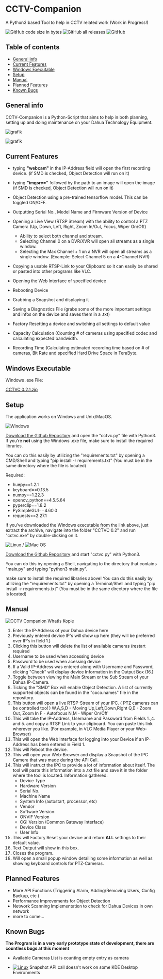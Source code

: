 

# CCTV-Companion
A Python3 based Tool to help in CCTV related work
(Work in Progress!)

![GitHub code size in bytes](https://img.shields.io/github/languages/code-size/ColditzColligula/CCTV-Companion?style=plastic)
![GitHub all releases](https://img.shields.io/github/downloads/ColditzColligula/CCTV-Companion/total)
![GitHub](https://img.shields.io/github/license/ColditzColligula/CCTV-Companion)

## Table of contents
* [General info](#general-info)
* [Current Features](#current-features)
* [Windows Executable](#windows-executable)
* [Setup](#setup)
* [Manual](#manual)
* [Planned Features](#planned-features)
* [Known Bugs](#known-bugs)

## General info

CCTV-Companion is a Python-Script that aims to help in both planning, setting up and doing maintenance on your Dahua Technology Equipment.

![grafik](https://user-images.githubusercontent.com/79027579/168796062-2162dbff-3abe-4c61-86d7-575506e1a7b2.png)


![grafik](https://user-images.githubusercontent.com/79027579/168796521-80777135-f4de-44cd-ba17-79065720aeed.png)


## Current Features

- typing **"webcam"** in the IP-Address field will open the first recording device. (if SMD is checked, Object Detection will run on it)
- typing **"imgsrc="** followed by the path to an image will open the image (if SMD is checked, Object Detection will run on it)

- Object Detection using a pre-trained tensorflow model. This can be toggled ON/OFF.
- Outputting Serial No., Model Name and Firmware Version of Device
- Opening a Live View (RTSP Stream) with the ability to control a PTZ Camera (Up, Down, Left, Right, Zoom In/Out, Focus, Wiper On/Off)
   - Ability to select both channel and stream.
   - Selecting Channel 0 on a DVR/XVR will open all streams as a single window.
   - Selecting the Max Channel + 1 on a NVR will open all streams as a single window. (Example: Select Channel 5 on a 4-Channel NVR)
- Copying a usable RTSP-Link to your Clipboard so it can easily be shared or pasted into other programs like VLC.
- Opening the Web Interface of specified device
- Rebooting Device
- Grabbing a Snapshot and displaying it
- Saving a Diagnostics File (grabs some of the more important settings and infos on the device and saves them in a .txt)
- Factory Resetting a device and switching all settings to default value
- Capacity Calculation (Counting # of cameras using specified codec and calculating expected bandwidth.
- Recording Time (Calculating estimated recording time based on # of cameras, Bit Rate and specified Hard Drive Space in TeraByte.

## Windows Executable

Windows .exe File:

[CCTVC 0.2.1.zip](https://www.dropbox.com/s/wpotkf6xs5ni7oy/CCTVC%200.2.1.zip?raw=1)

## Setup

The application works on Windows and Unix/MacOS.


![Windows](https://img.shields.io/badge/Windows-0078D6?style=for-the-badge&logo=windows&logoColor=white)


[Download the Github Repository](https://github.com/ColditzColligula/CCTV-Companion/archive/refs/heads/main.zip) and open the "cctvc.py" file with Python3.
If you're **not** using the Windows .exe file, make sure to install the required libraries.

You can do this easily by utilizing the "requirements.txt" by opening a CMD/Shell and typing "pip install -r requirements.txt" (You must be in the same directory where the file is located)

Required:
- huepy==1.2.1
- keyboard==0.13.5
- numpy==1.22.3
- opencv_python==4.5.5.64
- pyperclip==1.8.2
- PySimpleGUI==4.60.0
- requests==2.27.1

If you've downloaded the Windows executable from the link above, just extract the archive, navigate into the folder "CCTVC 0.2" and run "cctvc.exe" by double-clicking on it.

![Linux](https://img.shields.io/badge/Linux-FCC624?style=for-the-badge&logo=linux&logoColor=black) / ![Mac OS](https://img.shields.io/badge/mac%20os-000000?style=for-the-badge&logo=macos&logoColor=F0F0F0)


[Download the Github Repository](https://github.com/ColditzColligula/CCTV-Companion/archive/refs/heads/main.zip) and start "cctvc.py" with Python3.

You can do this by opening a Shell, navigating to the directory that contains "main.py" and typing "python3 main.py".

make sure to install the required libraries above! You can do this easily by utilizing the "requirements.txt" by opening a Terminal/Shell and typing "pip install -r requirements.txt" (You must be in the same directory where the file is located)

## Manual

![CCTV Companion WhatIs Kopie](https://user-images.githubusercontent.com/79027579/168801197-140f42b9-5e07-4537-80c5-dc652385e16c.png)

1. Enter the IP-Address of your Dahua device here
2. Previously entered device IP's will show up here (they will be preferred over IP's in field 1.)
3. Clicking this button will delete the list of available cameras (restart required
4. Username to be used when accessing device
5. Password to be used when acessing device
6. If a Valid IP-Address was entered along with Username and Password, clicking "Check" will display device Information in the Output Box (16.)
7. Toggle between viewing the Main Stream or the Sub Stream of your Dahua IP-Camera.
8. Ticking the "SMD" Box will enable Object Detection. A list of currently supported objects can be found in the "coco.names" file in the repository.
9. This button will open a live RTSP-Stream of your IPC. ( PTZ cameras can be controlled too! )
      W,A,S,D - Moving Up,Left,Down,Right
      Q,E     - Zoom Out, Zoom In
      F       - Autofocus
      N,M     - Wiper On/Off
10. This will take the IP-Address, Username and Password from Fields 1.,4. and 5. and copy a RTSP Link to your clipboard. You can paste this link wherever you like. (For example, in VLC Media Player or your Web-Browser)
11. This will open the Web Interface for logging into your Device if an IP-Address has been entered in Field 1.
12. This will Reboot the device.
13. This will open your Web-Browser and display a Snapshot of the IPC Camera that was made during the API Call.
14. This will instruct the IPC to provide a lot of information about itself. The tool will paste this information into a .txt file and save it in the folder where the tool is located.
      Information gathered:
      - Device Type
      - Hardware Version
      - Serial No.
      - Machine Name
      - System Info (autostart, processor, etc)
      - Vendor
      - Software Version
      - ONVIF Version
      - CGI Version (Common Gateway Interface)
      - Device Class
      - User Info
15. This will Factory Reset your device and return **ALL** settings to their default value.
16. Text Output will show in this box.
17. Closes the program.
18. Will open a small popup window detailing some information as well as showing keyboard controls for PTZ-Cameras.
## Planned Features

- More API Functions (Triggering Alarm, Adding/Removing Users, Config Backup, etc.)
- Performance Improvements for Object Detection
- Network Scanning Implementation to check for Dahua Devices in own network
- more to come...

## Known Bugs

**The Program is in a very early prototype state of development, there are countless bugs at this moment**

- Available Cameras List is counting empty entry as camera

- [![Linux](https://svgshare.com/i/Zhy.svg)](https://svgshare.com/i/Zhy.svg) Snapshot API call doesn't work on some KDE Desktop Environments
